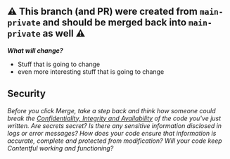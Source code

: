 ## ⚠️ This branch (and PR) were created from `main-private` and should be merged back into `main-private` as well ⚠️

**_What will change?_**

* Stuff that is going to change
* even more interesting stuff that is going to change

<!-- If this has a larger context, uncomment and put it here
_Purpose_

Why do we introduce this change? What problem do we solve? What is the
story/background for it?
-->

<!-- # Uncomment if you have any dependencies 
**_Dependencies and/or References_**

* Another related PR
* A Confluence page
* External documentation

-->

<!-- # If there is some insights/learnings to share, put them here
**_Learnings_**

-->

<!-- # If there is deployment related information, uncomment and put it here 
**_Deployment & Risks_**

* [x] All tests and checks are passing (or any failures are well understood and acceptable)
* [x] This PR is ready to be deployed to production (once successfully merged with the `main` branch)
* [ ] There is a migration necessary for this to work
* [ ] There is a dependent PR that needs to be deployed first
-->

## Security

_Before you click Merge, take a step back and think how someone could break the [Confidentiality, Integrity and Availability](https://docs.google.com/presentation/d/1YdFlYBLnbNoiSAMOKjopiF4u34StXTK2qYdOLkMsEKo/edit?usp=sharing) of the code you've just written. Are secrets secret? Is there any sensitive information disclosed in logs or error messages? How does your code ensure that information is accurate, complete and protected from modification? Will your code keep Contentful working and functioning?_

<!-- # Reminders
* [Write good pull requests!](https://seesparkbox.com/foundry/github_pull_requests_for_everyone) 👼
* [Be a good reviewer!](https://seesparkbox.com/foundry/stop_giving_depressing_code_reviews) 🧐
-->
